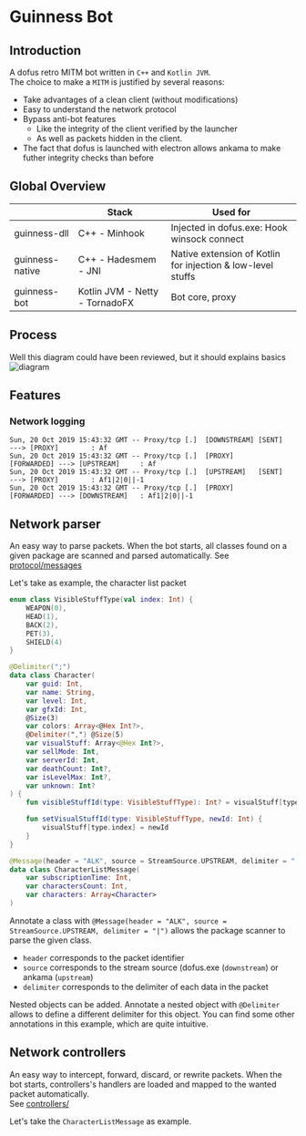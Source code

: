 # Guinness Bot
## Introduction
A dofus retro MITM bot written in `C++` and `Kotlin JVM`.  
The choice to make a `MITM` is justified by several reasons: 
 * Take advantages of a clean client (without modifications)
 * Easy to understand the network protocol
 * Bypass anti-bot features 
    - Like the integrity of the client verified by the launcher
    - As well as packets hidden in the client.
  * The fact that dofus is launched with electron allows ankama to make futher integrity checks than before

## Global Overview 
|                |Stack                        |Used for                         |
|----------------|-------------------------------|-----------------------------|
|guinness-dll			 |C++ - Minhook            		| Injected in dofus.exe: Hook winsock connect|recv        |
|guinness-native          |C++ - Hadesmem - JNI           |Native extension of Kotlin for injection & low-level stuffs         |
|guinness-bot          |Kotlin JVM - Netty - TornadoFX	| Bot core, proxy

## Process

Well this diagram could have been reviewed, but it should explains basics
![diagram](https://i.imgur.com/7TtCisP.png)

## Features
### Network logging
```
Sun, 20 Oct 2019 15:43:32 GMT -- Proxy/tcp [.]  [DOWNSTREAM] [SENT]      ---> [PROXY]        : Af
Sun, 20 Oct 2019 15:43:32 GMT -- Proxy/tcp [.]  [PROXY]      [FORWARDED] ---> [UPSTREAM]     : Af
Sun, 20 Oct 2019 15:43:32 GMT -- Proxy/tcp [.]  [UPSTREAM]   [SENT]      ---> [PROXY]        : Af1|2|0||-1
Sun, 20 Oct 2019 15:43:32 GMT -- Proxy/tcp [.]  [PROXY]      [FORWARDED] ---> [DOWNSTREAM]   : Af1|2|0||-1
```

## Network parser

An easy way to parse packets. When the bot starts, all classes found on a given package are scanned and parsed automatically.  See [protocol/messages](https://github.com/Romain-P/Guinness-Bot/tree/master/guinness-bot/guinness-core/src/main/kotlin/com/guiness/bot/protocol/messages)  
  
Let's take as example, the character list packet

```kotlin
enum class VisibleStuffType(val index: Int) {
    WEAPON(0),
    HEAD(1),
    BACK(2),
    PET(3),
    SHIELD(4)
}

@Delimiter(";")
data class Character(
    var guid: Int,
    var name: String,
    var level: Int,
    var gfxId: Int,
    @Size(3)
    var colors: Array<@Hex Int?>,
    @Delimiter(",") @Size(5)
    var visualStuff: Array<@Hex Int?>,
    var sellMode: Int,
    var serverId: Int,
    var deathCount: Int?,
    var isLevelMax: Int?,
    var unknown: Int?
) {
    fun visibleStuffId(type: VisibleStuffType): Int? = visualStuff[type.index]

    fun setVisualStuffId(type: VisibleStuffType, newId: Int) {
        visualStuff[type.index] = newId
    }
}

@Message(header = "ALK", source = StreamSource.UPSTREAM, delimiter = "|")
data class CharacterListMessage(
    var subscriptionTime: Int,
    var charactersCount: Int,
    var characters: Array<Character>
)
```

Annotate a class with `@Message(header = "ALK", source = StreamSource.UPSTREAM, delimiter = "|")` allows the package scanner to parse the given class.  
 * `header` corresponds to the packet identifier
 * `source` corresponds to the stream source (dofus.exe (`downstream`) or ankama (`upstream`)
 * `delimiter` corresponds to the delimiter of each data in the packet
   
Nested objects can be added. Annotate a nested object with `@Delimiter` allows to define a different delimiter for this object. You can find some other annotations in this example, which are quite intuitive.  

## Network controllers

An easy way to intercept, forward, discard, or rewrite packets.  When the bot starts, controllers's handlers are loaded and mapped to the wanted packet automatically.  
See [controllers/](https://github.com/Romain-P/Guinness-Bot/tree/master/guinness-bot/guinness-core/src/main/kotlin/com/guiness/bot/controllers/)  
  
Let's take the `CharacterListMessage` as example.  
